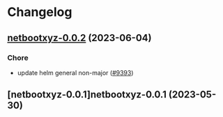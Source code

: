 # Changelog



## [netbootxyz-0.0.2](https://github.com/truecharts/charts/compare/netbootxyz-0.0.1...netbootxyz-0.0.2) (2023-06-04)

### Chore

- update helm general non-major ([#9393](https://github.com/truecharts/charts/issues/9393))
  
  


## [netbootxyz-0.0.1]netbootxyz-0.0.1 (2023-05-30)

